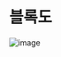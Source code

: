 # 블록도
![image](https://github.com/wjh1212/Capstone-Design/assets/103232862/7f69ebb6-bab5-4a21-90e0-ffc377eb1f00)
